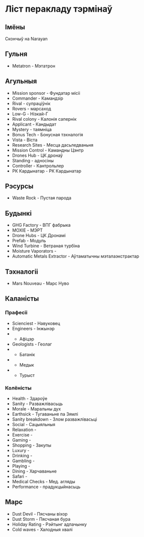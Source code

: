 # Ліст перакладу тэрмінаў

## Імёны
Скончыў на Narayan

## Гульня

- Metatron - Мэтатрон

## Агульныя

- Mission sponsor - Фундатар місіі
- Commander - Камандзір
- Rival - супраціўнік
- Rovers - марсаход
- Low-G - Нізкай-Г
- Rival colony - Калонія сапернік
- Applicant - Кандыдат
- Mystery - таямніца
- Bonus Tech - Бонусная тэхналогія
- Vista - Віста
- Research Sites - Месца дасьледваньня
- Mission Control - Камандны Цэнтр
- Drones Hub - ЦК дронаў
- Standing - адносіны
- Controller - Кантрольлер
- РК Кардынатар - РК Кардынатар

## Рэсурсы
- Waste Rock - Пустая парода

## Будынкі

- GHG Factory - ВПГ фабрыка
- MOXIE - МЭРТ
- Drone Hubs - ЦК Дронамі
- Prefab - Модуль
- Wind Turbine - Ветраная турбіна
- Moisture Vaporators - 
- Automatic Metals Extractor - Аўтаматычны мэталаэкстрактар

## Тэхналогіі
- Mars Nouveau - Марс Нуво

## Каланісты

### Прафесіі
- Scienciest - Навуковец
- Engineers - Інжынэр
-  - Афіцэр
- Geologists - Геолаг
-  - Батанік
-  - Медык
-  - Турыст

### Колёністы

- Health - Здароўе
- Sanity - Разважлівасьць
- Morale - Маральны дух
- Earthsick - Тугаваньне па Зямлі
- Sanity breakdown - Злом разважлівасьці
- Social - Сацыяльныя
- Relaxation - 
- Exercise - 
- Gaming - 
- Shopping - Закупы
- Luxury - 
- Drinking - 
- Gambling - 
- Playing - 
- Dining - Харчаваньне
- Safari - 
- Medical Checks - Мед. агляды
- Performance - прадукцыйнасьць

## Марс
- Dust Devil - Пясчаны віхор
- Dust Storm - Пясчаная бура
- Holiday Rating - Рэйтынг адпачынку
- Cold waves - Халодныя хвалі
